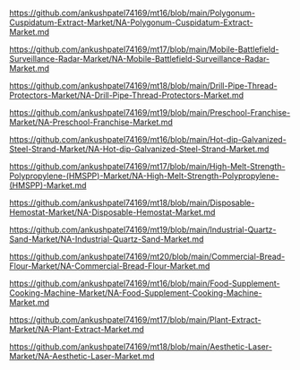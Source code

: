 <p><a href="https://github.com/ankushpatel74169/mt16/blob/main/Polygonum-Cuspidatum-Extract-Market/NA-Polygonum-Cuspidatum-Extract-Market.md">https://github.com/ankushpatel74169/mt16/blob/main/Polygonum-Cuspidatum-Extract-Market/NA-Polygonum-Cuspidatum-Extract-Market.md</a></p><p><a href="https://github.com/ankushpatel74169/mt17/blob/main/Mobile-Battlefield-Surveillance-Radar-Market/NA-Mobile-Battlefield-Surveillance-Radar-Market.md">https://github.com/ankushpatel74169/mt17/blob/main/Mobile-Battlefield-Surveillance-Radar-Market/NA-Mobile-Battlefield-Surveillance-Radar-Market.md</a></p><p><a href="https://github.com/ankushpatel74169/mt18/blob/main/Drill-Pipe-Thread-Protectors-Market/NA-Drill-Pipe-Thread-Protectors-Market.md">https://github.com/ankushpatel74169/mt18/blob/main/Drill-Pipe-Thread-Protectors-Market/NA-Drill-Pipe-Thread-Protectors-Market.md</a></p><p><a href="https://github.com/ankushpatel74169/mt19/blob/main/Preschool-Franchise-Market/NA-Preschool-Franchise-Market.md">https://github.com/ankushpatel74169/mt19/blob/main/Preschool-Franchise-Market/NA-Preschool-Franchise-Market.md</a></p><p><a href="https://github.com/ankushpatel74169/mt16/blob/main/Hot-dip-Galvanized-Steel-Strand-Market/NA-Hot-dip-Galvanized-Steel-Strand-Market.md">https://github.com/ankushpatel74169/mt16/blob/main/Hot-dip-Galvanized-Steel-Strand-Market/NA-Hot-dip-Galvanized-Steel-Strand-Market.md</a></p><p><a href="https://github.com/ankushpatel74169/mt17/blob/main/High-Melt-Strength-Polypropylene-(HMSPP)-Market/NA-High-Melt-Strength-Polypropylene-(HMSPP)-Market.md">https://github.com/ankushpatel74169/mt17/blob/main/High-Melt-Strength-Polypropylene-(HMSPP)-Market/NA-High-Melt-Strength-Polypropylene-(HMSPP)-Market.md</a></p><p><a href="https://github.com/ankushpatel74169/mt18/blob/main/Disposable-Hemostat-Market/NA-Disposable-Hemostat-Market.md">https://github.com/ankushpatel74169/mt18/blob/main/Disposable-Hemostat-Market/NA-Disposable-Hemostat-Market.md</a></p><p><a href="https://github.com/ankushpatel74169/mt19/blob/main/Industrial-Quartz-Sand-Market/NA-Industrial-Quartz-Sand-Market.md">https://github.com/ankushpatel74169/mt19/blob/main/Industrial-Quartz-Sand-Market/NA-Industrial-Quartz-Sand-Market.md</a></p><p><a href="https://github.com/ankushpatel74169/mt20/blob/main/Commercial-Bread-Flour-Market/NA-Commercial-Bread-Flour-Market.md">https://github.com/ankushpatel74169/mt20/blob/main/Commercial-Bread-Flour-Market/NA-Commercial-Bread-Flour-Market.md</a></p><p><a href="https://github.com/ankushpatel74169/mt16/blob/main/Food-Supplement-Cooking-Machine-Market/NA-Food-Supplement-Cooking-Machine-Market.md">https://github.com/ankushpatel74169/mt16/blob/main/Food-Supplement-Cooking-Machine-Market/NA-Food-Supplement-Cooking-Machine-Market.md</a></p><p><a href="https://github.com/ankushpatel74169/mt17/blob/main/Plant-Extract-Market/NA-Plant-Extract-Market.md">https://github.com/ankushpatel74169/mt17/blob/main/Plant-Extract-Market/NA-Plant-Extract-Market.md</a></p><p><a href="https://github.com/ankushpatel74169/mt18/blob/main/Aesthetic-Laser-Market/NA-Aesthetic-Laser-Market.md">https://github.com/ankushpatel74169/mt18/blob/main/Aesthetic-Laser-Market/NA-Aesthetic-Laser-Market.md</a></p>
